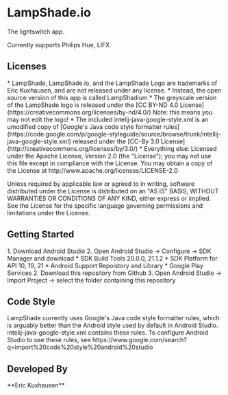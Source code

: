 <h1>LampShade.io</h1>
The lightswitch app.

Currently supports Philips Hue, LIFX

<h2>Licenses</h2>
  * LampShade, LampShade.io, and the LampShade Logo are trademarks of Eric Kuxhausen, and are not released under any license.
  * Instead, the open source version of this app is called LampShadium
  * The greyscale version of the LampShade logo is released under the [CC BY-ND 4.0 License](https://creativecommons.org/licenses/by-nd/4.0/) Note: this means you may not edit the logo!
  * The included intelij-java-google-style.xml is an umodified copy of [Google's Java code style formatter rules](https://code.google.com/p/google-styleguide/source/browse/trunk/intellij-java-google-style.xml) released under the [CC-By 3.0 License](http://creativecommons.org/licenses/by/3.0/)
  * Everything else:
Licensed under the Apache License, Version 2.0 (the "License");
you may not use this file except in compliance with the License.
You may obtain a copy of the License at http://www.apache.org/licenses/LICENSE-2.0

Unless required by applicable law or agreed to in writing, software
distributed under the License is distributed on an "AS IS" BASIS,
WITHOUT WARRANTIES OR CONDITIONS OF ANY KIND, either express or implied.
See the License for the specific language governing permissions and
limitations under the License.

<h2>Getting Started</h2>
1. Download Android Studio
2. Open Android Studio -> Configure -> SDK Manager and download
  * SDK Build Tools 20.0.0, 21.1.2
  * SDK Platform for API 10, 19, 21
  * Android Support Repoistory and Library
  * Google Play Services
2. Download this repository from Github
3. Open Android Studio -> Import Project -> select the folder containing this repository

<h2>Code Style</h2>
LampShade currently uses Google's Java code style formatter rules, which is arguably better than the Android style used by default in Android Studio. intelij-java-google-style.xml contains these rules. To configure Android Studio to use these rules, see https://www.google.com/search?q=import%20code%20style%20android%20studio

<h2>Developed By</h2>
**Eric Kuxhausen**
